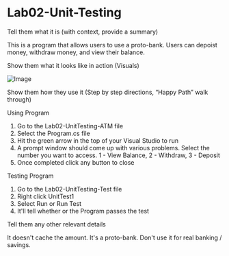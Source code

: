 # Lab02-Unit-Testing

Tell them what it is (with context, provide a summary)

This is a program that allows users to use a proto-bank. Users can depoist money, withdraw money, and view their balance. 


Show them what it looks like in action (Visuals)

![Image](https://cdn.discordapp.com/attachments/442113342501552147/1128704456154959882/image.png)


Show them how they use it (Step by step directions, “Happy Path” walk through)

Using Program
1. Go to the Lab02-UnitTesting-ATM file
2. Select the Program.cs file
3. Hit the green arrow in the top of your Visual Studio to run
4. A prompt window should come up with various problems. Select the number you want to access.
   1 - View Balance, 2 - Withdraw, 3 - Deposit
6. Once completed click any button to close

Testing Program
1. Go to the Lab02-UnitTesting-Test file
2. Right click UnitTest1
3. Select Run or Run Test
4. It'll tell whether or the Program passes the test


Tell them any other relevant details

It doesn't cache the amount. It's a proto-bank. Don't use it for real banking / savings. 
